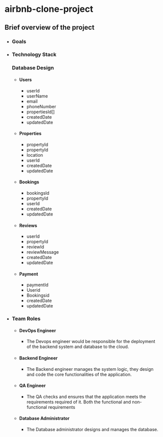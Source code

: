 # airbnb-clone-project







## Brief overview of the project


- ### Goals

- ### Technology Stack

  ### Database Design
  - #### Users
    - userId
    - userName
    - email
    - phoneNumber
    - propertiesId[]
    - createdDate
    - updatedDate

    

  - #### Properties
    - propertyId
    - propertyId
    - location
    - userId
    - createdDate
    - updatedDate


  - #### Bookings
    - bookingsId
    - propertyId
    - userId
    - createdDate
    - updatedDate

  - #### Reviews
    - userId
    - propertyId
    - reviewId
    - reviewMessage
    - createdDate
    - updatedDate

  - #### Payment
    - paymentId
    - Userid
    - Bookingsid
    - createdDate
    - updatedDate



- ### Team Roles
    - #### DevOps Engineer
        - The Devops engineer would be responsible for the deployment of the backend system and database to the cloud.

    - #### Backend Engineer
        - The Backend engineer manages the system logic, they design and code the core functionalities of the application.

    - #### QA Engineer
        - The QA checks and ensures that the application meets the requirements required of it. Both the functional and non-functional requirements

    - #### Database Administrator
        - The Database administrator designs and manages the database.
